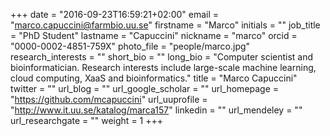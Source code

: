 +++
date = "2016-09-23T16:59:21+02:00"
email = "marco.capuccini@farmbio.uu.se"
firstname = "Marco"
initials = ""
job_title = "PhD Student"
lastname = "Capuccini"
nickname = "marco"
orcid = "0000-0002-4851-759X"
photo_file = "people/marco.jpg"
research_interests = ""
short_bio = ""
long_bio = "Computer scientist and bioinformatician. Research interests include large-scale machine learning, cloud computing, XaaS and bioinformatics."
title = "Marco Capuccini"
twitter = ""
url_blog = ""
url_google_scholar = ""
url_homepage = "https://github.com/mcapuccini"
url_uuprofile = "http://www.it.uu.se/katalog/marca157"
linkedin = ""
url_mendeley = ""
url_researchgate = ""
weight = 1
+++

